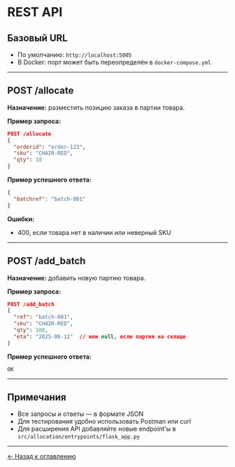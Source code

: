 # REST API

## Базовый URL

- По умолчанию: `http://localhost:5005`
- В Docker: порт может быть переопределён в `docker-compose.yml`

---

## POST /allocate

**Назначение:** разместить позицию заказа в партии товара.

**Пример запроса:**
```json
POST /allocate
{
  "orderid": "order-123",
  "sku": "CHAIR-RED",
  "qty": 10
}
```

**Пример успешного ответа:**
```json
{
  "batchref": "batch-001"
}
```

**Ошибки:**
- 400, если товара нет в наличии или неверный SKU

---

## POST /add_batch

**Назначение:** добавить новую партию товара.

**Пример запроса:**
```json
POST /add_batch
{
  "ref": "batch-001",
  "sku": "CHAIR-RED",
  "qty": 100,
  "eta": "2025-06-12"  // или null, если партия на складе
}
```

**Пример успешного ответа:**
```
OK
```

---

## Примечания
- Все запросы и ответы — в формате JSON
- Для тестирования удобно использовать Postman или curl
- Для расширения API добавляйте новые endpoint'ы в `src/allocation/entrypoints/flask_app.py`

---
[← Назад к оглавлению](../index.md)

